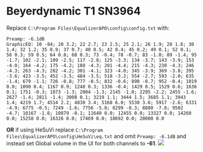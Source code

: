 # Beyerdynamic T1 SN3964
Replace `C:\Program Files\EqualizerAPO\config\config.txt` with:
```
Preamp: -6.1dB
GraphicEQ: 10 -84; 20 3.2; 22 2.7; 23 2.5; 25 2.1; 26 1.9; 28 1.6; 30 1.4; 32 1.2; 35 0.9; 37 0.7; 40 0.5; 42 0.4; 45 0.2; 49 0.1; 52 0.1; 56 0.3; 59 0.5; 64 0.8; 68 0.3; 73 -0.4; 78 -0.7; 83 -1.0; 89 -1.4; 95 -1.7; 102 -2.1; 109 -2.5; 117 -2.8; 125 -3.3; 134 -3.7; 143 -3.9; 153 -4.0; 164 -4.2; 175 -4.2; 188 -4.3; 201 -4.4; 215 -4.3; 230 -4.3; 246 -4.3; 263 -4.3; 282 -4.2; 301 -4.1; 323 -4.0; 345 -3.9; 369 -3.8; 395 -3.6; 423 -3.5; 452 -3.5; 484 -3.5; 518 -3.2; 554 -2.7; 593 -2.0; 635 -1.4; 679 -1.1; 726 -0.8; 777 -0.5; 832 -0.6; 890 -0.7; 952 -0.4; 1019 0.0; 1090 0.4; 1167 0.9; 1248 0.3; 1336 -0.4; 1429 0.5; 1529 0.6; 1636 0.1; 1751 -0.3; 1873 -1.3; 2004 -1.3; 2145 -1.0; 2295 -2.2; 2455 -1.6; 2627 -1.4; 2811 -1.4; 3008 0.1; 3219 1.1; 3444 1.5; 3685 1.1; 3943 1.4; 4219 1.7; 4514 2.2; 4830 3.4; 5168 6.0; 5530 3.6; 5917 -2.6; 6331 -4.9; 6775 -0.5; 7249 -1.6; 7756 -5.8; 8299 -8.3; 8880 -7.8; 9502 -4.7; 10167 -1.6; 10879 -0.1; 11640 0.0; 12455 0.0; 13327 0.0; 14260 0.0; 15258 0.0; 16326 0.0; 17469 0.0; 18692 0.0; 20000 0.0
```
**OR** if using HeSuVi replace `C:\Program Files\EqualizerAPO\config\HeSuVi\eq.txt` and omit `Preamp: -6.1dB` and instead set Global volume in the UI for both channels to **-61**.
![](https://raw.githubusercontent.com/jaakkopasanen/AutoEq/master/results/Innerfidelity%202017/innerfidelity/onear/Beyerdynamic%20T1%20SN3964/Beyerdynamic%20T1%20SN3964.png)